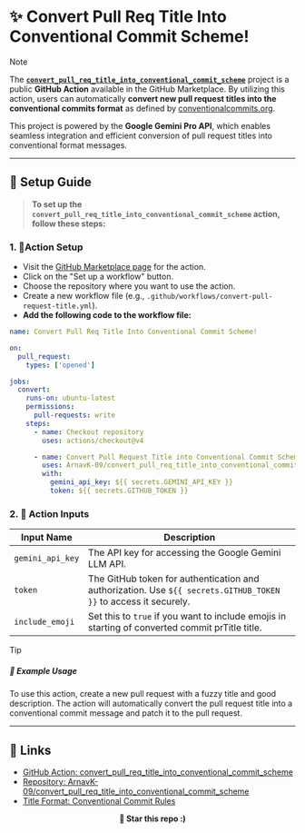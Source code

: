# ✨ Convert Pull Req Title Into Conventional Commit Scheme!

> [!NOTE]  
> The [**`convert_pull_req_title_into_conventional_commit_scheme`**](https://github.com/ArnavK-09/convert_pull_req_title_into_conventional_commit_scheme) project is a public **GitHub Action** available in the GitHub Marketplace. By utilizing this action, users can automatically **convert new pull request titles into the conventional commits format** as defined by [conventionalcommits.org](https://www.conventionalcommits.org/).
>
> This project is powered by the **Google Gemini Pro API**, which enables seamless integration and efficient conversion of pull request titles into conventional format messages.

---

## 📐 Setup Guide

> **To set up the `convert_pull_req_title_into_conventional_commit_scheme` action, follow these steps:**

### 1. 🔆**Action Setup**

- Visit the [GitHub Marketplace page](https://github.com/marketplace/actions/convert-pull-req-title-into-conventional-commit-scheme) for the action.
- Click on the "Set up a workflow" button.
- Choose the repository where you want to use the action.
- Create a new workflow file (e.g., `.github/workflows/convert-pull-request-title.yml`).
- **Add the following code to the workflow file:**

```yaml
name: Convert Pull Req Title Into Conventional Commit Scheme!

on:
  pull_request:
    types: ['opened']

jobs:
  convert:
    runs-on: ubuntu-latest
    permissions: 
      pull-requests: write
    steps:
      - name: Checkout repository
        uses: actions/checkout@v4

      - name: Convert Pull Request Title into Conventional Commit Scheme
        uses: ArnavK-09/convert_pull_req_title_into_conventional_commit_scheme@main
        with:
          gemini_api_key: ${{ secrets.GEMINI_API_KEY }}
          token: ${{ secrets.GITHUB_TOKEN }}
```

### 2. 🔅 **Action Inputs**

| Input Name       | Description                                                                                                     |
| ---------------- | --------------------------------------------------------------------------------------------------------------- |
| `gemini_api_key` | The API key for accessing the Google Gemini LLM API.                                                            |
| `token`          | The GitHub token for authentication and authorization. Use `${{ secrets.GITHUB_TOKEN }}` to access it securely. |
| `include_emoji`  | Set this to `true` if you want to include emojis in starting of converted commit prTitle title.                 |

> [!TIP]
>
> ##### 🥓 Example Usage
> To use this action, create a new pull request with a fuzzy title and good description.
> The action will automatically convert the pull request title into a conventional commit message and patch it to the pull request.

---

## 🎋 Links

- [GitHub Action: convert_pull_req_title_into_conventional_commit_scheme](https://github.com/marketplace/actions/convert-pull-req-title-into-conventional-commit-scheme)
- [Repository: ArnavK-09/convert_pull_req_title_into_conventional_commit_scheme](https://github.com/ArnavK-09/convert_pull_req_title_into_conventional_commit_scheme)
- [Title Format: Conventional Commit Rules](https://www.conventionalcommits.org/)

<p align="center"><strong>🌟 Star this repo :) </strong></p>
